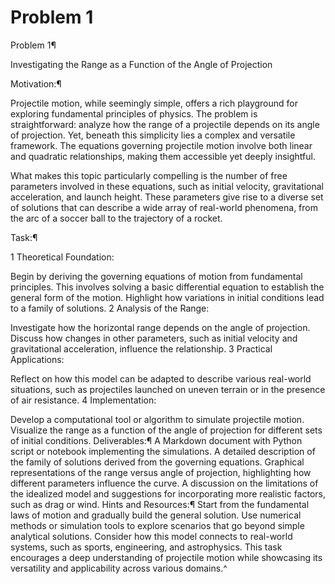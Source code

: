# Problem 1
Problem 1¶

Investigating the Range as a Function of the Angle of Projection

Motivation:¶

Projectile motion, while seemingly simple, offers a rich playground for exploring fundamental principles of physics. The problem is straightforward: analyze how the range of a projectile depends on its angle of projection. Yet, beneath this simplicity lies a complex and versatile framework. The equations governing projectile motion involve both linear and quadratic relationships, making them accessible yet deeply insightful.

What makes this topic particularly compelling is the number of free parameters involved in these equations, such as initial velocity, gravitational acceleration, and launch height. These parameters give rise to a diverse set of solutions that can describe a wide array of real-world phenomena, from the arc of a soccer ball to the trajectory of a rocket.

Task:¶

1 Theoretical Foundation:

Begin by deriving the governing equations of motion from fundamental principles. This involves solving a basic differential equation to establish the general form of the motion.
Highlight how variations in initial conditions lead to a family of solutions.
2 Analysis of the Range:

Investigate how the horizontal range depends on the angle of projection.
Discuss how changes in other parameters, such as initial velocity and gravitational acceleration, influence the relationship.
3 Practical Applications:

Reflect on how this model can be adapted to describe various real-world situations, such as projectiles launched on uneven terrain or in the presence of air resistance.
4 Implementation:

Develop a computational tool or algorithm to simulate projectile motion.
Visualize the range as a function of the angle of projection for different sets of initial conditions.
Deliverables:¶
A Markdown document with Python script or notebook implementing the simulations.
A detailed description of the family of solutions derived from the governing equations.
Graphical representations of the range versus angle of projection, highlighting how different parameters influence the curve.
A discussion on the limitations of the idealized model and suggestions for incorporating more realistic factors, such as drag or wind.
Hints and Resources:¶
Start from the fundamental laws of motion and gradually build the general solution.
Use numerical methods or simulation tools to explore scenarios that go beyond simple analytical solutions.
Consider how this model connects to real-world systems, such as sports, engineering, and astrophysics.
This task encourages a deep understanding of projectile motion while showcasing its versatility and applicability across various domains.^
